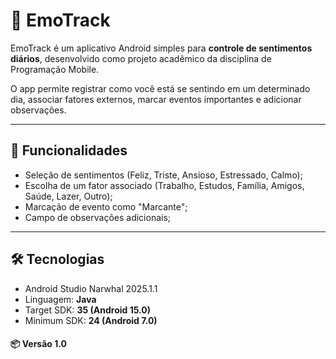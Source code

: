 # 📱 EmoTrack

EmoTrack é um aplicativo Android simples para **controle de sentimentos diários**, desenvolvido como projeto acadêmico da disciplina de Programação Mobile.

O app permite registrar como você está se sentindo em um determinado dia, associar fatores externos, marcar eventos importantes e adicionar observações.  

---

## 🚀 Funcionalidades

- Seleção de sentimentos (Feliz, Triste, Ansioso, Estressado, Calmo);
- Escolha de um fator associado (Trabalho, Estudos, Família, Amigos, Saúde, Lazer, Outro);
- Marcação de evento como "Marcante";
- Campo de observações adicionais;

---

## 🛠️ Tecnologias

- Android Studio Narwhal 2025.1.1
- Linguagem: **Java**
- Target SDK: **35 (Android 15.0)**
- Minimum SDK: **24 (Android 7.0)**

#### 📦 Versão 1.0
